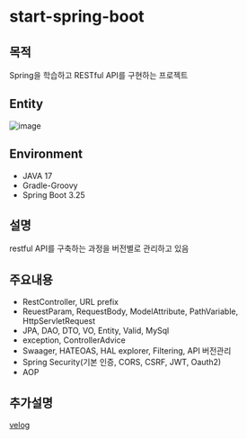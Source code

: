 # start-spring-boot
## 목적
Spring을 학습하고 RESTful API를 구현하는 프로젝트

## Entity
![image](https://github.com/ChaneHaDa/start-spring-boot/assets/140226331/3f00391c-f667-4b8d-a199-b34d9cdcb64c)

## Environment
* JAVA 17
* Gradle-Groovy
* Spring Boot 3.25

## 설명
restful API를 구축하는 과정을 버전별로 관리하고 있음

## 주요내용
* RestController, URL prefix
* ReuestParam, RequestBody, ModelAttribute, PathVariable, HttpServletRequest
* JPA, DAO, DTO, VO, Entity, Valid, MySql
* exception, ControllerAdvice
* Swaager, HATEOAS, HAL explorer, Filtering, API 버전관리
* Spring Security(기본 인증, CORS, CSRF, JWT, Oauth2)
* AOP

## 추가설명 
[velog](https://velog.io/@chane_ha_da/series/Start-Spring-Boot)
